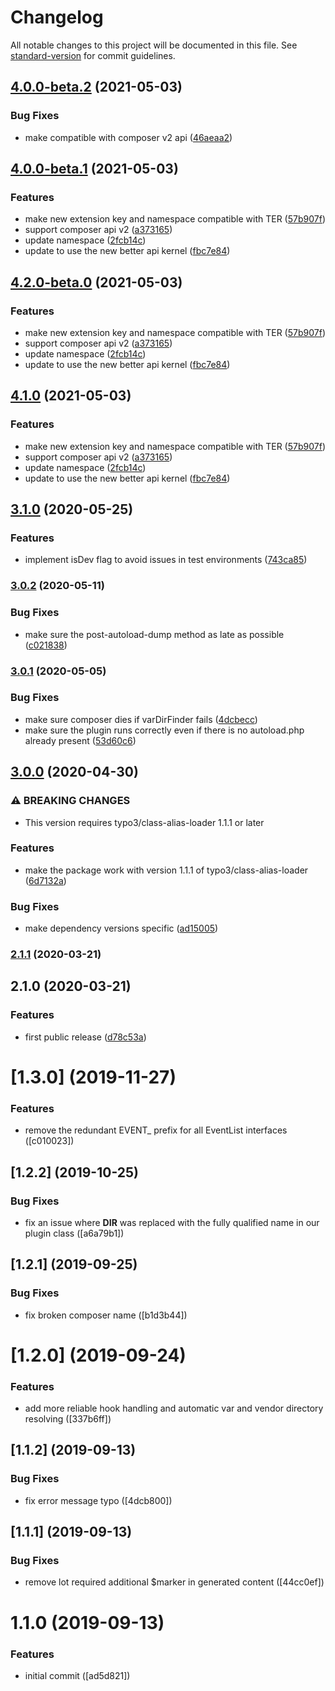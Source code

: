 # Changelog

All notable changes to this project will be documented in this file. See [standard-version](https://github.com/conventional-changelog/standard-version) for commit guidelines.

## [4.0.0-beta.2](https://github.com/labor-digital/typo3-better-api-composer-plugin/compare/v4.0.0-beta.1...v4.0.0-beta.2) (2021-05-03)


### Bug Fixes

* make compatible with composer v2 api ([46aeaa2](https://github.com/labor-digital/typo3-better-api-composer-plugin/commit/46aeaa22567fbaab8757fe291522ea9de3f0b9d3))

## [4.0.0-beta.1](https://github.com/labor-digital/typo3-better-api-composer-plugin/compare/v3.1.0...v4.0.0-beta.1) (2021-05-03)


### Features

* make new extension key and namespace compatible with TER ([57b907f](https://github.com/labor-digital/typo3-better-api-composer-plugin/commit/57b907fec1512fd4da954e82b7c94372420f549e))
* support composer api v2 ([a373165](https://github.com/labor-digital/typo3-better-api-composer-plugin/commit/a373165b3af95e5550122e7abf8c2e00771d75f5))
* update namespace ([2fcb14c](https://github.com/labor-digital/typo3-better-api-composer-plugin/commit/2fcb14c98a712ea539923f79be4c6f97229724c1))
* update to use the new better api kernel ([fbc7e84](https://github.com/labor-digital/typo3-better-api-composer-plugin/commit/fbc7e841cdf542fc7ea1bc6ef22937806f40fcb3))

## [4.2.0-beta.0](https://github.com/labor-digital/typo3-better-api-composer-plugin/compare/v3.1.0...v4.2.0-beta.0) (2021-05-03)


### Features

* make new extension key and namespace compatible with TER ([57b907f](https://github.com/labor-digital/typo3-better-api-composer-plugin/commit/57b907fec1512fd4da954e82b7c94372420f549e))
* support composer api v2 ([a373165](https://github.com/labor-digital/typo3-better-api-composer-plugin/commit/a373165b3af95e5550122e7abf8c2e00771d75f5))
* update namespace ([2fcb14c](https://github.com/labor-digital/typo3-better-api-composer-plugin/commit/2fcb14c98a712ea539923f79be4c6f97229724c1))
* update to use the new better api kernel ([fbc7e84](https://github.com/labor-digital/typo3-better-api-composer-plugin/commit/fbc7e841cdf542fc7ea1bc6ef22937806f40fcb3))

## [4.1.0](https://github.com/labor-digital/typo3-better-api-composer-plugin/compare/v3.1.0...v4.1.0) (2021-05-03)


### Features

* make new extension key and namespace compatible with TER ([57b907f](https://github.com/labor-digital/typo3-better-api-composer-plugin/commit/57b907fec1512fd4da954e82b7c94372420f549e))
* support composer api v2 ([a373165](https://github.com/labor-digital/typo3-better-api-composer-plugin/commit/a373165b3af95e5550122e7abf8c2e00771d75f5))
* update namespace ([2fcb14c](https://github.com/labor-digital/typo3-better-api-composer-plugin/commit/2fcb14c98a712ea539923f79be4c6f97229724c1))
* update to use the new better api kernel ([fbc7e84](https://github.com/labor-digital/typo3-better-api-composer-plugin/commit/fbc7e841cdf542fc7ea1bc6ef22937806f40fcb3))

## [3.1.0](https://github.com/labor-digital/typo3-better-api-composer-plugin/compare/v3.0.2...v3.1.0) (2020-05-25)


### Features

* implement isDev flag to avoid issues in test environments ([743ca85](https://github.com/labor-digital/typo3-better-api-composer-plugin/commit/743ca85b4cf59c8cdb0215235779d5fb238fde9e))

### [3.0.2](https://github.com/labor-digital/typo3-better-api-composer-plugin/compare/v3.0.1...v3.0.2) (2020-05-11)


### Bug Fixes

* make sure the post-autoload-dump method as late as possible ([c021838](https://github.com/labor-digital/typo3-better-api-composer-plugin/commit/c0218388b0b5f9d859508561d1daf6c2e1c49daa))

### [3.0.1](https://github.com/labor-digital/typo3-better-api-composer-plugin/compare/v3.0.0...v3.0.1) (2020-05-05)


### Bug Fixes

* make sure composer dies if varDirFinder fails ([4dcbecc](https://github.com/labor-digital/typo3-better-api-composer-plugin/commit/4dcbecc88414a7918e1a755c4cd37ba662ed3a34))
* make sure the plugin runs correctly even if there is no autoload.php already present ([53d60c6](https://github.com/labor-digital/typo3-better-api-composer-plugin/commit/53d60c63b2f7565516ffdf19151685186abc7b04))

## [3.0.0](https://github.com/labor-digital/typo3-better-api-composer-plugin/compare/v2.1.1...v3.0.0) (2020-04-30)


### ⚠ BREAKING CHANGES

* This version requires typo3/class-alias-loader 1.1.1 or later

### Features

* make the package work with version 1.1.1 of typo3/class-alias-loader ([6d7132a](https://github.com/labor-digital/typo3-better-api-composer-plugin/commit/6d7132a41653aa27547dd2fcc9059f5609d713ff))


### Bug Fixes

* make dependency versions specific ([ad15005](https://github.com/labor-digital/typo3-better-api-composer-plugin/commit/ad15005066e22b2c9ea118130a673fde8d016e5e))

### [2.1.1](https://github.com/labor-digital/typo3-better-api-composer-plugin/compare/v2.1.0...v2.1.1) (2020-03-21)

## 2.1.0 (2020-03-21)


### Features

* first public release ([d78c53a](https://github.com/labor-digital/typo3-better-api-composer-plugin/commit/d78c53a8228b9a3d4d0c1d83ad6766b1245b6958))

# [1.3.0] (2019-11-27)


### Features

* remove the redundant EVENT_ prefix for all EventList interfaces ([c010023])



## [1.2.2] (2019-10-25)


### Bug Fixes

* fix an issue where __DIR__ was replaced with the fully qualified name in our plugin class ([a6a79b1])



## [1.2.1] (2019-09-25)


### Bug Fixes

* fix broken composer name ([b1d3b44])



# [1.2.0] (2019-09-24)


### Features

* add more reliable hook handling and automatic var and vendor directory resolving ([337b6ff])



## [1.1.2] (2019-09-13)


### Bug Fixes

* fix error message typo ([4dcb800])



## [1.1.1] (2019-09-13)


### Bug Fixes

* remove lot required additional $marker in generated content ([44cc0ef])



# 1.1.0 (2019-09-13)


### Features

* initial commit ([ad5d821])
